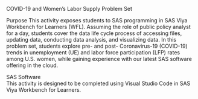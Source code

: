 COVID-19 and Women’s Labor Supply
Problem Set

Purpose 
This activity exposes students to SAS programming in SAS Viya Workbench for Learners (WFL). Assuming the role of public policy analyst for a day, students cover the data life cycle process of accessing files, updating data, conducting data analysis, and visualizing data. In this problem set, students explore pre- and post- Coronavirus-19 (COVID-19) trends in unemployment (UE) and labor force participation (LFP) rates among U.S. women, while gaining experience with our latest SAS software offering in the cloud.

SAS Software  
This activity is designed to be completed using Visual Studio Code in SAS Viya Workbench for Learners.

